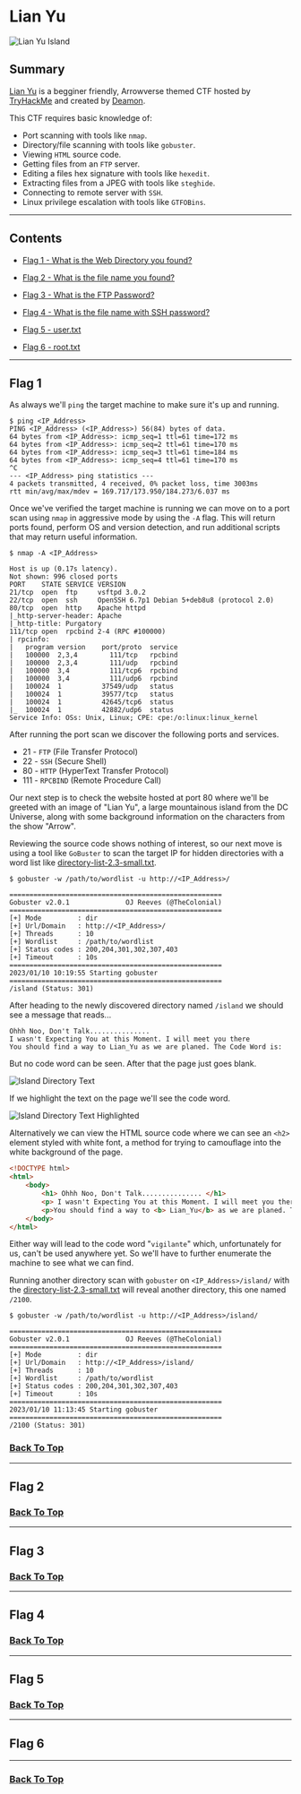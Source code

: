# Lian Yu

![Lian Yu Island](./Assets/lian-yu-island.jpg "Lian Yu Island")

## Summary

[Lian Yu](https://tryhackme.com/room/lianyu "Lian Yu CTF on TryHackMe") is a begginer friendly, Arrowverse themed CTF hosted by [TryHackMe](https://tryhackme.com/ "TryHackMe Official Website") and created by [Deamon](https://twitter.com/User6825 "Deamon's Twitter Profile").

This CTF requires basic knowledge of:

* Port scanning with tools like ```nmap```.
* Directory/file scanning with tools like ```gobuster```.
* Viewing ```HTML``` source code.
* Getting files from an ```FTP``` server.
* Editing a files hex signature with tools like ```hexedit```.
* Extracting files from a JPEG with tools like ```steghide```.
* Connecting to remote server with ```SSH```.
* Linux privilege escalation with tools like ```GTFOBins```.

---

## Contents

* [Flag 1 - What is the Web Directory you found?](#flag-1 "Jump To Flag 1")

* [Flag 2 - What is the file name you found?](#flag-2 "Jump To Flag 2")

* [Flag 3 - What is the FTP Password?](#flag-3 "Jump To Flag 3")

* [Flag 4 - What is the file name with SSH password?](#flag-4 "Jump To Flag 4")

* [Flag 5 - user.txt](#flag-5 "Jump To Flag 5")

* [Flag 6 - root.txt](#flag-6 "Jump To Flag 6")

---

## Flag 1

As always we'll ```ping``` the target machine to make sure it's up and running.

```
$ ping <IP_Address>
PING <IP_Address> (<IP_Address>) 56(84) bytes of data.
64 bytes from <IP_Address>: icmp_seq=1 ttl=61 time=172 ms
64 bytes from <IP_Address>: icmp_seq=2 ttl=61 time=170 ms
64 bytes from <IP_Address>: icmp_seq=3 ttl=61 time=184 ms
64 bytes from <IP_Address>: icmp_seq=4 ttl=61 time=170 ms
^C
--- <IP_Address> ping statistics ---
4 packets transmitted, 4 received, 0% packet loss, time 3003ms
rtt min/avg/max/mdev = 169.717/173.950/184.273/6.037 ms
```

Once we've verified the target machine is running we can move on to a port scan using ```nmap``` in aggressive mode by using the ```-A``` flag. This will return ports found, perform OS and version detection, and run additional scripts that may return useful information.

```
$ nmap -A <IP_Address>

Host is up (0.17s latency).
Not shown: 996 closed ports
PORT    STATE SERVICE VERSION
21/tcp  open  ftp     vsftpd 3.0.2
22/tcp  open  ssh     OpenSSH 6.7p1 Debian 5+deb8u8 (protocol 2.0)
80/tcp  open  http    Apache httpd
|_http-server-header: Apache
|_http-title: Purgatory
111/tcp open  rpcbind 2-4 (RPC #100000)
| rpcinfo: 
|   program version    port/proto  service
|   100000  2,3,4        111/tcp   rpcbind
|   100000  2,3,4        111/udp   rpcbind
|   100000  3,4          111/tcp6  rpcbind
|   100000  3,4          111/udp6  rpcbind
|   100024  1          37549/udp   status
|   100024  1          39577/tcp   status
|   100024  1          42645/tcp6  status
|_  100024  1          42882/udp6  status
Service Info: OSs: Unix, Linux; CPE: cpe:/o:linux:linux_kernel
```

After running the port scan we discover the following ports and services.

* 21 - ```FTP``` (File Transfer Protocol)
* 22 - ```SSH``` (Secure Shell)
* 80 - ```HTTP``` (HyperText Transfer Protocol)
* 111 - ```RPCBIND``` (Remote Procedure Call)

Our next step is to check the website hosted at port 80 where we'll be greeted with an image of "Lian Yu", a large mountainous island from the DC Universe, along with some background information on the characters from the show "Arrow".

Reviewing the source code shows nothing of interest, so our next move is using a tool like ```GoBuster``` to scan the target IP for hidden directories with a word list like [directory-list-2.3-small.txt](https://github.com/danielmiessler/SecLists/blob/master/Discovery/Web-Content/directory-list-2.3-small.txt "Small Directory Word List").

```
$ gobuster -w /path/to/wordlist -u http://<IP_Address>/

=====================================================
Gobuster v2.0.1              OJ Reeves (@TheColonial)
=====================================================
[+] Mode         : dir
[+] Url/Domain   : http://<IP_Address>/
[+] Threads      : 10
[+] Wordlist     : /path/to/wordlist
[+] Status codes : 200,204,301,302,307,403
[+] Timeout      : 10s
=====================================================
2023/01/10 10:19:55 Starting gobuster
=====================================================
/island (Status: 301)
```

After heading to the newly discovered directory named ```/island``` we should see a message that reads...

```
Ohhh Noo, Don't Talk...............
I wasn't Expecting You at this Moment. I will meet you there
You should find a way to Lian_Yu as we are planed. The Code Word is: 
```

But no code word can be seen. After that the page just goes blank.

![Island Directory Text](./Assets/island-directory.png "Text on island directory")

If we highlight the text on the page we'll see the code word.

![Island Directory Text Highlighted](./Assets/island-directory-hidden-text.png "Text on island directory highlighted to reveal hidden username")

Alternatively we can view the HTML source code where we can see an ```<h2>``` element styled with white font, a method for trying to camouflage into the white background of the page.

```html
<!DOCTYPE html>
<html>
	<body>
		<h1> Ohhh Noo, Don't Talk............... </h1>
		<p> I wasn't Expecting You at this Moment. I will meet you there </p><!-- go!go!go! -->
		<p>You should find a way to <b> Lian_Yu</b> as we are planed. The Code Word is: </p><h2 style="color:white"> vigilante</h2>
	</body>
</html>
```

Either way will lead to the code word "```vigilante```" which, unfortunately for us, can't be used anywhere yet. So we'll have to further enumerate the machine to see what we can find.

Running another directory scan with ```gobuster``` on ```<IP_Address>/island/``` with the [directory-list-2.3-small.txt](https://github.com/danielmiessler/SecLists/blob/master/Discovery/Web-Content/directory-list-2.3-small.txt "Small Directory Word List") will reveal another directory, this one named ```/2100```.

```
$ gobuster -w /path/to/wordlist -u http://<IP_Address>/island/

=====================================================
Gobuster v2.0.1              OJ Reeves (@TheColonial)
=====================================================
[+] Mode         : dir
[+] Url/Domain   : http://<IP_Address>/island/
[+] Threads      : 10
[+] Wordlist     : /path/to/wordlist
[+] Status codes : 200,204,301,302,307,403
[+] Timeout      : 10s
=====================================================
2023/01/10 11:13:45 Starting gobuster
=====================================================
/2100 (Status: 301)
```

### [Back To Top](#lian-yu "Jump To Top")

---

## Flag 2



### [Back To Top](#lian-yu "Jump To Top")

---

## Flag 3



### [Back To Top](#lian-yu "Jump To Top")

---

## Flag 4



### [Back To Top](#lian-yu "Jump To Top")

---

## Flag 5



### [Back To Top](#lian-yu "Jump To Top")

---

## Flag 6



---

### [Back To Top](#lian-yu "Jump To Top")
